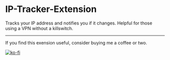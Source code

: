 # IP-Tracker-Extension
Tracks your IP address and notifies you if it changes. Helpful for those using a VPN without a killswitch.

-----

If you find this exension useful, consider buying me a coffee or two.

[![ko-fi](https://ko-fi.com/img/githubbutton_sm.svg)](https://out.spegal.dev/coffee/github)
